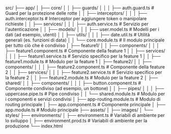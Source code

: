 src/
 ├── app/
 │   ├── core/
 │   │   ├── guards/
 │   │   │   ├── auth.guard.ts         # Guard per la protezione delle rotte
 │   │   ├── interceptors/
 │   │   │   ├── auth.interceptor.ts   # Interceptor per aggiungere token o manipolare richieste
 │   │   ├── services/
 │   │   │   ├── auth.service.ts       # Servizio per l'autenticazione
 │   │   ├── models/
 │   │   │   ├── user.model.ts         # Modelli per i dati (ad esempio, utenti)
 │   │   ├── utils/
 │   │   │   ├── date.util.ts          # Utilità generali (es. funzioni di data)
 │   │   └── core.module.ts            # Il modulo principale per tutto ciò che è condiviso
 │   ├── feature1/
 │   │   ├── components/
 │   │   │   ├── feature1.component.ts # Componente della feature 1
 │   │   ├── services/
 │   │   │   ├── feature1.service.ts   # Servizio specifico per la feature 1
 │   │   ├── feature1.module.ts        # Modulo per la feature 1
 │   ├── feature2/
 │   │   ├── components/
 │   │   │   ├── feature2.component.ts # Componente della feature 2
 │   │   ├── services/
 │   │   │   ├── feature2.service.ts   # Servizio specifico per la feature 2
 │   │   ├── feature2.module.ts        # Modulo per la feature 2
 │   ├── shared/
 │   │   ├── components/
 │   │   │   ├── button.component.ts   # Componente condiviso (ad esempio, un bottone)
 │   │   ├── pipes/
 │   │   │   ├── uppercase.pipe.ts     # Pipe condiviso
 │   │   └── shared.module.ts          # Modulo per i componenti e servizi condivisi
 │   ├── app-routing.module.ts         # Modulo di routing principale
 │   ├── app.component.ts              # Componente principale
 │   ├── app.module.ts                 # Modulo principale
 ├── assets/
 │   ├── images/
 │   └── styles/
 ├── environments/
 │   ├── environment.ts                # Variabili di ambiente per lo sviluppo
 │   ├── environment.prod.ts           # Variabili di ambiente per la produzione
 └── index.html
